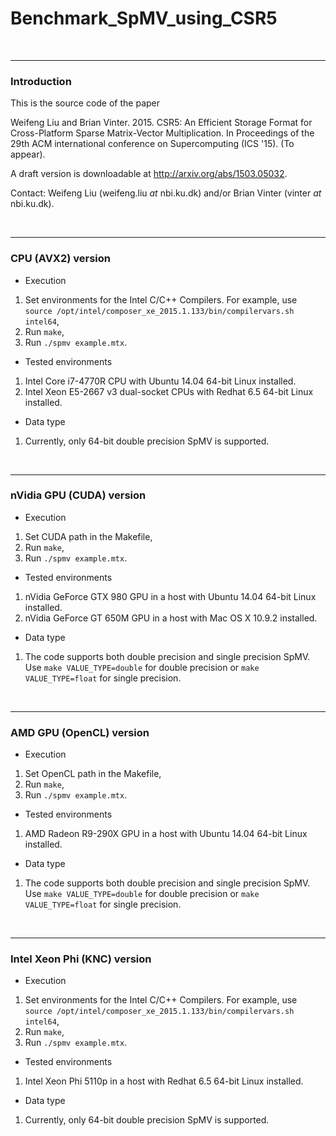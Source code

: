 # Benchmark_SpMV_using_CSR5

<br><hr>
<h3>Introduction</h3>

This is the source code of the paper

Weifeng Liu and Brian Vinter. 2015. CSR5: An Efficient Storage Format for Cross-Platform Sparse Matrix-Vector Multiplication. 
In Proceedings of the 29th ACM international conference on Supercomputing (ICS '15). (To appear).

A draft version is downloadable at <a href="http://arxiv.org/abs/1503.05032">http://arxiv.org/abs/1503.05032</a>.

Contact: Weifeng Liu (weifeng.liu _at_ nbi.ku.dk) and/or Brian Vinter (vinter _at_ nbi.ku.dk).

<br><hr>
<h3>CPU (AVX2) version</h3>

- Execution

1. Set environments for the Intel C/C++ Compilers. For example, use ``source /opt/intel/composer_xe_2015.1.133/bin/compilervars.sh intel64``,
2. Run ``make``,
3. Run ``./spmv example.mtx``.

- Tested environments

1. Intel Core i7-4770R CPU with Ubuntu 14.04 64-bit Linux installed.
2. Intel Xeon E5-2667 v3 dual-socket CPUs with Redhat 6.5 64-bit Linux installed.

- Data type

1. Currently, only 64-bit double precision SpMV is supported.

<br><hr>
<h3>nVidia GPU (CUDA) version</h3>

- Execution

1. Set CUDA path in the Makefile,
2. Run ``make``,
3. Run ``./spmv example.mtx``.

- Tested environments

1. nVidia GeForce GTX 980 GPU in a host with Ubuntu 14.04 64-bit Linux installed.
2. nVidia GeForce GT 650M GPU in a host with Mac OS X 10.9.2 installed.

- Data type

1. The code supports both double precision and single precision SpMV. Use ``make VALUE_TYPE=double`` for double precision or ``make VALUE_TYPE=float`` for single precision.

<br><hr>
<h3>AMD GPU (OpenCL) version</h3>

- Execution

1. Set OpenCL path in the Makefile,
2. Run ``make``,
3. Run ``./spmv example.mtx``.

- Tested environments

1. AMD Radeon R9-290X GPU in a host with Ubuntu 14.04 64-bit Linux installed.

- Data type

1. The code supports both double precision and single precision SpMV. Use ``make VALUE_TYPE=double`` for double precision or ``make VALUE_TYPE=float`` for single precision.

<br><hr>
<h3>Intel Xeon Phi (KNC) version</h3>

- Execution

1. Set environments for the Intel C/C++ Compilers. For example, use ``source /opt/intel/composer_xe_2015.1.133/bin/compilervars.sh intel64``,
2. Run ``make``,
3. Run ``./spmv example.mtx``.

- Tested environments

1. Intel Xeon Phi 5110p in a host with Redhat 6.5 64-bit Linux installed.

- Data type

1. Currently, only 64-bit double precision SpMV is supported.

